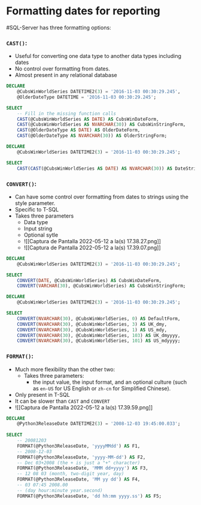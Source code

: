 # Formatting dates for reporting


#SQL-Server has three formatting options:
### `CAST()`:
- Useful for converting one data type to another data types including dates
- No control over formatting from dates.
- Almost present in any relational database

```sql
DECLARE
	@CubsWinWorldSeries DATETIME2(3) = '2016-11-03 00:30:29.245',
	@OlderDateType DATETIME = '2016-11-03 00:30:29.245';

SELECT
	-- Fill in the missing function calls
	CAST(@CubsWinWorldSeries AS DATE) AS CubsWinDateForm,
	CAST(@CubsWinWorldSeries AS NVARCHAR(30)) AS CubsWinStringForm,
	CAST(@OlderDateType AS DATE) AS OlderDateForm,
	CAST(@OlderDateType AS NVARCHAR(30)) AS OlderStringForm;
```

```sql
DECLARE
	@CubsWinWorldSeries DATETIME2(3) = '2016-11-03 00:30:29.245';

SELECT
	CAST(CAST(@CubsWinWorldSeries AS DATE) AS NVARCHAR(30)) AS DateStringForm;
```


### `CONVERT()`:
- Can have some control over formatting from dates to strings using the style parameter.
- Specific to T-SQL
- Takes three parameters
	- Data type
	- Input string
	- Optional sytle
	- ![[Captura de Pantalla 2022-05-12 a la(s) 17.38.27.png]]
	- ![[Captura de Pantalla 2022-05-12 a la(s) 17.39.07.png]]

```sql
DECLARE
	@CubsWinWorldSeries DATETIME2(3) = '2016-11-03 00:30:29.245';

SELECT
	CONVERT(DATE, @CubsWinWorldSeries) AS CubsWinDateForm,
	CONVERT(VARCHAR(30), @CubsWinWorldSeries) AS CubsWinStringForm;
```

```sql
DECLARE
	@CubsWinWorldSeries DATETIME2(3) = '2016-11-03 00:30:29.245';

SELECT
	CONVERT(NVARCHAR(30), @CubsWinWorldSeries, 0) AS DefaultForm,
	CONVERT(NVARCHAR(30), @CubsWinWorldSeries, 3) AS UK_dmy,
	CONVERT(NVARCHAR(30), @CubsWinWorldSeries, 1) AS US_mdy,
	CONVERT(NVARCHAR(30), @CubsWinWorldSeries, 103) AS UK_dmyyyy,
	CONVERT(NVARCHAR(30), @CubsWinWorldSeries, 101) AS US_mdyyyy;
```


### `FORMAT()`:
- Much more flexibility than the other two:
	- Takes three parameters:
		-  the input value, the input format, and an optional culture (such as `en-US` for US English or `zh-cn` for Simplified Chinese).
- Only present in T-SQL
- It can be slower than `CAST` and `CONVERT`
- ![[Captura de Pantalla 2022-05-12 a la(s) 17.39.59.png]]

```sql
DECLARE
	@Python3ReleaseDate DATETIME2(3) = '2008-12-03 19:45:00.033';
    
SELECT
	-- 20081203
	FORMAT(@Python3ReleaseDate, 'yyyyMMdd') AS F1,
	-- 2008-12-03
	FORMAT(@Python3ReleaseDate, 'yyyy-MM-dd') AS F2,
	-- Dec 03+2008 (the + is just a "+" character)
	FORMAT(@Python3ReleaseDate, 'MMM dd+yyyy') AS F3,
	-- 12 08 03 (month, two-digit year, day)
	FORMAT(@Python3ReleaseDate, 'MM yy dd') AS F4,
	-- 03 07:45 2008.00
    -- (day hour:minute year.second)
	FORMAT(@Python3ReleaseDate, 'dd hh:mm yyyy.ss') AS F5;
```